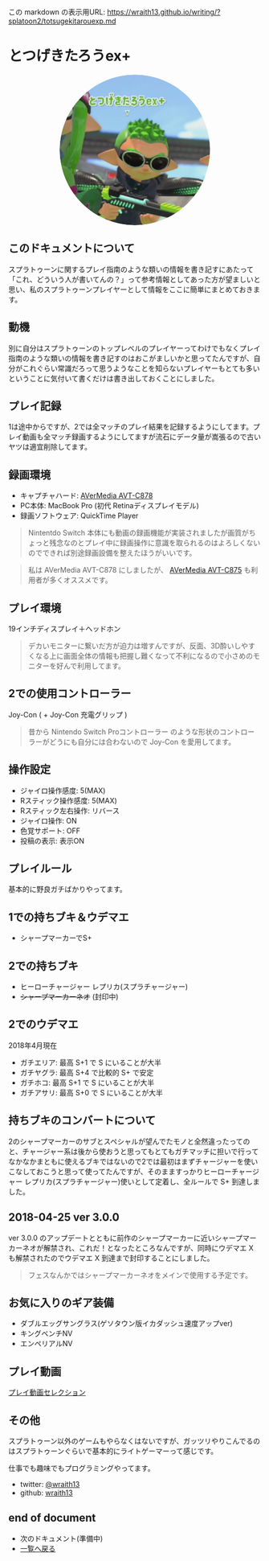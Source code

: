 <!--[NOWRITING]-->
<link rel="canonical" href="https://wraith13.github.io/writing/?splatoon2/totsugekitarouexp.md" />
この markdown の表示用URL: <a rel="canonical" href="https://wraith13.github.io/writing/?splatoon2/totsugekitarouexp.md">https://wraith13.github.io/writing/?splatoon2/totsugekitarouexp.md</a>
<!--[/NOWRITING]-->
<!--[WRTING-CONFING]
{
    "referrer_option": true,
    "renderer": "reveal",
    "favicon": "totsugekitarouexp.rounded.png",
    "autoPageSeparate": true
}
-->
<!--[REVEAL-THEME] BLACK -->
<!--[REVEAL-TRANSITION] CONCAVE -->

# とつげきたろうex+

<!--[REMARK-CONFIG]
{
    "ratio": "16:9"
}
-->
<!--[REMARK]-->
<!--[THEME] ../theme/chocolate.css -->
<!--[THEME] ../animation/fade.css -->
<!--[/REMARK]-->

<img alt="とつげきたろうex+" src="totsugekitarouexp.rounded.png" style="display:block;width:300px;height:300px;border-radius:150px;margin-left:auto;margin-right:auto;">

<!--[WRITING/]<span style="display:block;margin-left:auto;margin-right:auto;font-size:0.7em;width:450px;text-align:center;white-space:pre;">[markdown](?markdown) | [remark](?remark) | [reveal](?reveal)</span>-->

## このドキュメントについて

スプラトゥーンに関するプレイ指南のような類いの情報を書き記すにあたって「これ、どういう人が書いてんの？」って参考情報としてあった方が望ましいと思い、私のスプラトゥーンプレイヤーとして情報をここに簡単にまとめておきます。

## 動機

別に自分はスプラトゥーンのトップレベルのプレイヤーってわけでもなくプレイ指南のような類いの情報を書き記すのはおこがましいかと思ってたんですが、自分がこれぐらい常識だろって思うようなことを知らないプレイヤーもとても多いということに気付いて書くだけは書き出しておくことにしました。

## プレイ記録

1は途中からですが、2では全マッチのプレイ結果を記録するようにしてます。プレイ動画も全マッチ録画するようにしてますが流石にデータ量が嵩張るので古いヤツは適宜削除してます。

## 録画環境

- キャプチャハード: [AVerMedia AVT-C878](https://www.avermedia.co.jp/product_swap/avt-c878.html)
- PC本体: MacBook Pro (初代 Retinaディスプレイモデル)
- 録画ソフトウェア: QuickTime Player

<!--[REVEAL/] *(↓下方向に続きがあります)* -->

<!--[NOMD/]>>>-->

> Nintentdo Switch 本体にも動画の録画機能が実装されましたが画質がちょっと残念なのとプレイ中に録画操作に意識を取られるのはよろしくないのでできれば別途録画設備を整えたほうがいいです。

> 私は AVerMedia AVT-C878 にしましたが、 [AVerMedia AVT-C875](https://www.avermedia.co.jp/product_swap/avt-c875.html) も利用者が多くオススメです。

## プレイ環境

19インチディスプレイ＋ヘッドホン

> デカいモニターに繋いだ方が迫力は増すんですが、反面、3D酔いしやすくなる上に画面全体の情報も把握し難くなって不利になるので小さめのモニターを好んで利用してます。

## 2での使用コントローラー

Joy-Con ( + Joy-Con 充電グリップ )

> 昔から Nintendo Switch Proコントローラー のような形状のコントローラーがどうにも自分には合わないので Joy-Con を愛用してます。

## 操作設定

- ジャイロ操作感度: 5(MAX)
- Rスティック操作感度: 5(MAX)
- Rスティック左右操作: リバース
- ジャイロ操作: ON
- 色覚サポート: OFF
- 投稿の表示: 表示ON

## プレイルール

基本的に野良ガチばかりやってます。

## 1での持ちブキ＆ウデマエ

- シャープマーカーでS+

## 2での持ちブキ

- ヒーローチャージャー レプリカ(スプラチャージャー)
- ~~シャープマーカーネオ~~ (封印中)

## 2でのウデマエ

<!--[NOWRITING/]
2018年3月現在

- ガチエリア: 最高 S+1 で S にいることが大半
- ガチヤグラ: 最高 S+4 で S+ で安定
- ガチホコ: 最高 S+1 で S にいることが大半
- ガチアサリ: 最高 S で A+ にいることが大半
-->

2018年4月現在

- ガチエリア: 最高 S+1 で S にいることが大半
- ガチヤグラ: 最高 S+4 で比較的 S+ で安定
- ガチホコ: 最高 S+1 で S にいることが大半
- ガチアサリ: 最高 S+0 で S にいることが大半

## 持ちブキのコンバートについて

2のシャープマーカーのサブとスペシャルが望んでたモノと全然違ったってのと、チャージャー系は後から使おうと思ってもとてもガチマッチに担いで行ってなかなかまともに使えるブキではないので2では最初はまずチャージャーを使いこなしておこうと思って使ってたんですが、そのまますっかりヒーローチャージャー レプリカ(スプラチャージャー)使いとして定着し、全ルールで S+ 到達しました。

## 2018-04-25 ver 3.0.0

ver 3.0.0 のアップデートとともに前作のシャープマーカーに近いシャープマーカーネオが解禁され、これだ！となったところなんですが、同時にウデマエ X も解禁されたのでウデマエ X 到達まで封印することにしました。

> フェスなんかではシャープマーカーネオをメインで使用する予定です。

## お気に入りのギア装備

- ダブルエッグサングラス(ゲソタウン版イカダッシュ速度アップver)
- キングベンチNV
- エンペリアルNV

## プレイ動画

[プレイ動画セレクション](totsugekitarouexp.playmovie.md)

## その他

スプラトゥーン以外のゲームもやらなくはないですが、ガッツリやりこんでるのはスプラトゥーンぐらいで基本的にライトゲーマーって感じです。

仕事でも趣味でもプログラミングやってます。

- twitter: [@wraith13](https://twitter.com/wraith13)
- github: [wraith13](https://github.com/wraith13)

## end of document

<!--[NOWRITING/]
- [次のドキュメント(始めに)](introduction.md)
-->
- 次のドキュメント(準備中)
- [一覧へ戻る](index.md)
